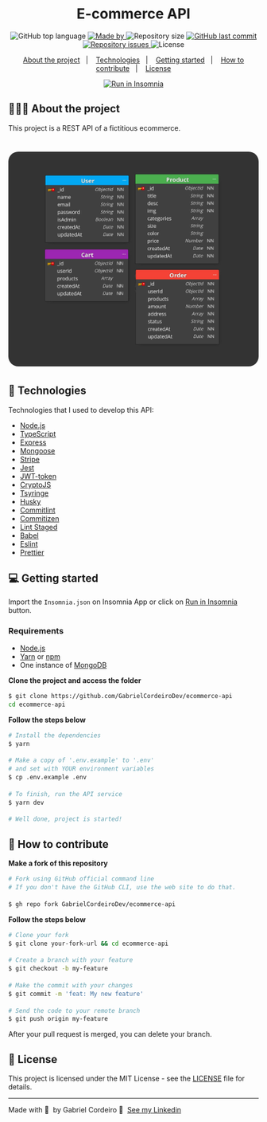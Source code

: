 <h1 align="center">
  E-commerce API
</h1>

<p align="center">

  <img alt="GitHub top language" src="https://img.shields.io/github/languages/top/GabrielCordeiroDev/ecommerce-api">

  <a href="https://www.linkedin.com/in/dev-gabriel-cordeiro/">
    <img alt="Made by" src="https://img.shields.io/badge/made%20by-Gabriel%20Cordeiro-gree">
  </a>
  
  <img alt="Repository size" src="https://img.shields.io/github/repo-size/GabrielCordeiroDev/ecommerce-api">

  <a href="https://github.com/GabrielCordeiroDev/ecommerce-api/commits/main">
    <img alt="GitHub last commit" src="https://img.shields.io/github/last-commit/GabrielCordeiroDev/ecommerce-api">
  </a>

  <a href="https://github.com/GabrielCordeiroDev/ecommerce-api/issues">
    <img alt="Repository issues" src="https://img.shields.io/github/issues/GabrielCordeiroDev/ecommerce-api">
  </a>
  
  <img alt="License" src="https://img.shields.io/github/license/GabrielCordeiroDev/ecommerce-api">

</p>

<p align="center">
  <a href="#-about-the-project">About the project</a>&nbsp;&nbsp;&nbsp;|&nbsp;&nbsp;&nbsp;
  <a href="#-technologies">Technologies</a>&nbsp;&nbsp;&nbsp;|&nbsp;&nbsp;&nbsp;
  <a href="#-getting-started">Getting started</a>&nbsp;&nbsp;&nbsp;|&nbsp;&nbsp;&nbsp;
  <a href="#-how-to-contribute">How to contribute</a>&nbsp;&nbsp;&nbsp;|&nbsp;&nbsp;&nbsp;
  <a href="#-license">License</a>
</p>

<p id="insomniaButton" align="center">
  <a href="https://insomnia.rest/run/?label=%20Ecommerce%20API&uri=https%3A%2F%2Fraw.githubusercontent.com%2FGabrielCordeiroDev%2Fecommerce-api%2Fmain%2FInsomnia.json" target="_blank"><img src="https://insomnia.rest/images/run.svg" alt="Run in Insomnia"></a>
</p>

## 👨🏻‍💻 About the project

This project is a REST API of a fictitious ecommerce.

<h1 align="center">
  <img alt="Schemas" style="border-radius:20px" src="./github/Ecommerce-API.jpg" />
</h1>


## 🚀 Technologies

Technologies that I used to develop this API:

- [Node.js](https://nodejs.org/en/)
- [TypeScript](https://www.typescriptlang.org/)
- [Express](https://expressjs.com/pt-br/)
- [Mongoose](https://mongoosejs.com/)
- [Stripe](https://github.com/stripe/stripe-node)
- [Jest](https://jestjs.io/)
- [JWT-token](https://jwt.io/)
- [CryptoJS](https://github.com/brix/crypto-js)
- [Tsyringe](https://github.com/Microsoft/tsyringe)
- [Husky](https://github.com/typicode/husky)
- [Commitlint](https://github.com/conventional-changelog/commitlint)
- [Commitizen](https://github.com/commitizen/cz-cli)
- [Lint Staged](https://github.com/okonet/lint-staged)
- [Babel](https://babeljs.io/)
- [Eslint](https://eslint.org/)
- [Prettier](https://prettier.io/)

## 💻 Getting started

Import the `Insomnia.json` on Insomnia App or click on [Run in Insomnia](#insomniaButton) button.

### Requirements

- [Node.js](https://nodejs.org/en/)
- [Yarn](https://classic.yarnpkg.com/) or [npm](https://www.npmjs.com/)
- One instance of [MongoDB](https://www.mongodb.com/)

**Clone the project and access the folder**

```bash
$ git clone https://github.com/GabrielCordeiroDev/ecommerce-api
cd ecommerce-api
```

**Follow the steps below**

```bash
# Install the dependencies
$ yarn

# Make a copy of '.env.example' to '.env'
# and set with YOUR environment variables
$ cp .env.example .env

# To finish, run the API service
$ yarn dev

# Well done, project is started!
```

## 🤔 How to contribute

**Make a fork of this repository**

```bash
# Fork using GitHub official command line
# If you don't have the GitHub CLI, use the web site to do that.

$ gh repo fork GabrielCordeiroDev/ecommerce-api
```

**Follow the steps below**

```bash
# Clone your fork
$ git clone your-fork-url && cd ecommerce-api

# Create a branch with your feature
$ git checkout -b my-feature

# Make the commit with your changes
$ git commit -m 'feat: My new feature'

# Send the code to your remote branch
$ git push origin my-feature
```

After your pull request is merged, you can delete your branch.

## 📝 License

This project is licensed under the MIT License - see the [LICENSE](https://github.com/GabrielCordeiroDev/ecommerce-api/blob/main/LICENSE) file for details.

---

Made with 💜 &nbsp;by Gabriel Cordeiro 👋 &nbsp;[See my Linkedin](https://www.linkedin.com/in/dev-gabriel-cordeiro/)
